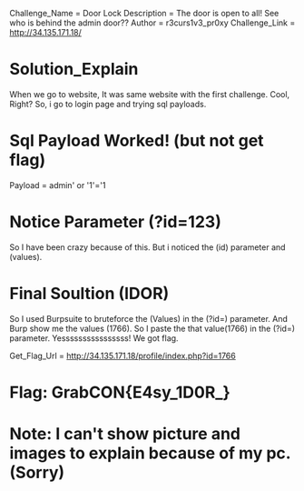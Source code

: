 Challenge_Name = Door Lock 
Description = The door is open to all! See who is behind the admin door?? 
Author = r3curs1v3_pr0xy
Challenge_Link = http://34.135.171.18/

# Solution_Explain
When we go to website, It was same website with the first challenge. Cool, Right?
So, i go to login page and trying sql payloads.

# Sql Payload Worked! (but not get flag)
Payload = admin' or '1'='1

# Notice Parameter (?id=123)
So I have been crazy because of this. 
But i noticed the (id) parameter and (values).

# Final Soultion (IDOR)
So I used Burpsuite to bruteforce the (Values) in the (?id=) parameter. And Burp show me the values (1766).
So I paste the that value(1766) in the (?id=) parameter. Yessssssssssssssss!
We got flag.

Get_Flag_Url = http://34.135.171.18/profile/index.php?id=1766 

# Flag: GrabCON{E4sy_1D0R_}

# Note: I can't show picture and images to explain because of my pc.(Sorry)
